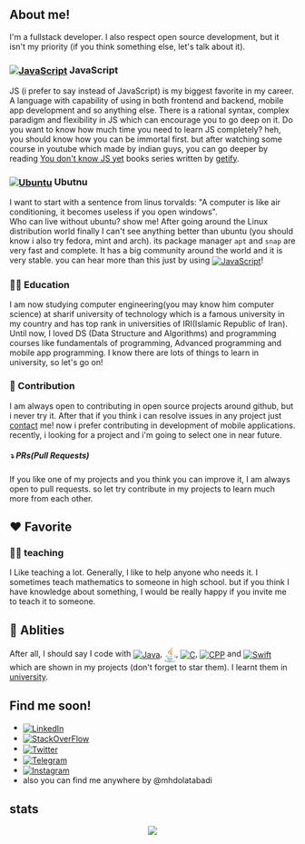 ## About me!
I'm a fullstack developer. I also respect open source development, but it isn't my priority (if you think something else, let's talk about it).

### [<img src="https://raw.githubusercontent.com/gilbarbara/logos/master/logos/javascript.svg" alt="JavaScript" width="25" align="center"/>](https://github.com/mhdolatabadi/mhdolatabadi) JavaScript
JS (i prefer to say instead of JavaScript) is my biggest favorite in my career. A language with capability of using in both frontend and backend, mobile app development and so anything else. There is a rational syntax, complex paradigm and flexibility in JS which can encourage you to go deep on it. Do you want to know how much time you need to learn JS completely? heh, you should know how you can be immortal first. but after watching some course in youtube which made by indian guys, you can go deeper by reading [You don't know JS yet](https://github.com/getify/You-Dont-Know-JS) books series written by [getify](https://github.com/getify).

### [<img src="https://raw.githubusercontent.com/gilbarbara/logos/master/logos/ubuntu.svg" alt="Ubuntu" width="25" align="center"/>](https://github.com/mhdolatabadi/mhdolatabadi) Ubutnu
I want to start with a sentence from linus torvalds:
"A computer is like air conditioning, it becomes useless if you open windows".</br>
Who can live without ubuntu? show me!
After going around the Linux distribution world finally I can't see anything better than ubuntu (you should know i also try fedora, mint and arch). its package manager `apt` and `snap` are very fast and complete. It has a big community around the world and it is very stable. you can hear more than this just by using [<img src="https://raw.githubusercontent.com/gilbarbara/logos/master/logos/google.svg" alt="JavaScript" width="55" align="center"/>](https://www.google.com)!


### 👨‍🎓 Education
I am now studying computer engineering(you may know him computer science) at sharif university of technology which is a famous university in my country and has top rank in universities of IRI(Islamic Republic of Iran). Until now, I loved DS (Data Structure and Algorithms) and programming courses like fundamentals of programming, Advanced programming and mobile app programming. I know there are lots of things to learn in university, so let's go on!

### 🤝 Contribution
I am always open to contributing in open source projects around github, but i never try it. After that if you think i can resolve issues in any project just [contact](m.h.dolatabadi.a@gmail.com) me! now i prefer contributing in development of mobile applications. recently, i looking for a project and i'm going to select one in near future.

##### ⤵️ PRs(Pull Requests)
If you like one of my projects and you think you can improve it, I am always open to pull requests. so let try contribute in my projects to learn much more from each other.

## ❤️ Favorite
### 👨‍🏫 teaching
I Like teaching a lot. Generally, I like to help anyone who needs it. I sometimes teach mathematics to someone in high school. but if you think I have knowledge about something, I would be really happy if you invite me to teach it to someone.

## 💪 Ablities
After all, I should say I code with 
[<img src="https://raw.githubusercontent.com/gilbarbara/logos/master/logos/python.svg" alt="Java" width="20" align="center"/>](https://github.com/mhdolatabadi/mhdolatabadi),
[<img src="https://raw.githubusercontent.com/gilbarbara/logos/master/logos/java.svg" alt="Java" width="20" align="center"/>](https://github.com/mhdolatabadi/mhdolatabadi),
[<img src="https://raw.githubusercontent.com/gilbarbara/logos/master/logos/c.svg" alt="C" width="20" align="center"/>](https://github.com/mhdolatabadi/mhdolatabadi),
[<img src="https://raw.githubusercontent.com/gilbarbara/logos/master/logos/c-plusplus.svg" alt="CPP" width="20" align="center"/>](https://github.com/mhdolatabadi/mhdolatabadi) and
[<img src="https://raw.githubusercontent.com/gilbarbara/logos/master/logos/swift.svg" alt="Swift" width="20" align="center"/>](https://github.com/mhdolatabadi/mhdolatabadi)
which are shown in my projects (don't forget to star them). I learnt them in [university](https://www.sharif.ir).

## Find me soon!
- [<img src="https://raw.githubusercontent.com/gilbarbara/logos/master/logos/linkedin-icon.svg" alt="LinkedIn" width="30" align="center"/>](https://www.linkedin.com/in/mohammadhossein-dolatabadi-a5b5701a6/)
- [<img src="https://raw.githubusercontent.com/gilbarbara/logos/master/logos/stackoverflow-icon.svg" alt="StackOverFlow" width="30" align="center"/>](https://stackoverflow.com/users/12337783/mohammad-hossein-dolatabadi-al)
- [<img src="https://raw.githubusercontent.com/gilbarbara/logos/master/logos/twitter.svg" alt="Twitter" width="30" align="center"/>](https://twitter.com/mhdolatabadi)
- [<img src="https://raw.githubusercontent.com/gilbarbara/logos/master/logos/telegram.svg" alt="Telegram" width="30" align="center"/>](https://t.me/mhdolatabadia)
- [<img src="https://raw.githubusercontent.com/gilbarbara/logos/master/logos/instagram-icon.svg" alt="Instagram" width="30" align="center"/>](https://instagram.com/mhdolatabadi)
- also you can find me anywhere by @mhdolatabadi

## stats

<p align="center">
 <a href="#" alt="Mohammad Dolatabadi's github stats">
  <img src="https://github-readme-stats.vercel.app/api?username=mhdolatabadi&theme=tokyonight&show_icons=true" />
 </a>
</p>
